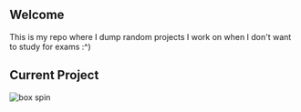 ##  Welcome
This is my repo where I dump random projects I work on when I don't want to study for exams :^)
 
## Current Project
<!---  ![cliphotest](https://user-images.githubusercontent.com/55419973/212254368-8acf8208-8d4b-4126-9289-03ec34fec686.gif) -->

![box spin](https://user-images.githubusercontent.com/55419973/229313582-c7d37c79-384a-40dc-8f77-fb24f10fc1b3.gif)
